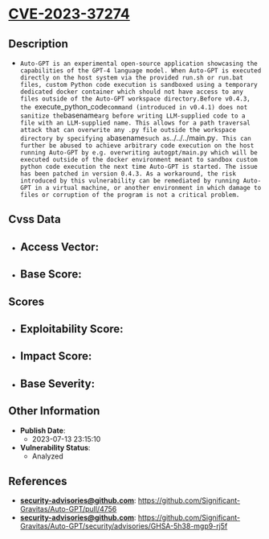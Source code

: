 
# [CVE-2023-37274](https://cve.mitre.org/cgi-bin/cvename.cgi?name=CVE-2023-37274)

## Description

- `Auto-GPT is an experimental open-source application showcasing the capabilities of the GPT-4 language model. When Auto-GPT is executed directly on the host system via the provided run.sh or run.bat files, custom Python code execution is sandboxed using a temporary dedicated docker container which should not have access to any files outside of the Auto-GPT workspace directory.Before v0.4.3, the `execute_python_code` command (introduced in v0.4.1) does not sanitize the `basename` arg before writing LLM-supplied code to a file with an LLM-supplied name. This allows for a path traversal attack that can overwrite any .py file outside the workspace directory by specifying a `basename` such as `../../../main.py`. This can further be abused to achieve arbitrary code execution on the host running Auto-GPT by e.g. overwriting autogpt/main.py which will be executed outside of the docker environment meant to sandbox custom python code execution the next time Auto-GPT is started. The issue has been patched in version 0.4.3. As a workaround, the risk introduced by this vulnerability can be remediated by running Auto-GPT in a virtual machine, or another environment in which damage to files or corruption of the program is not a critical problem.`

## Cvss Data

- **Access Vector**:
  - 
- **Base Score**:
  - 

## Scores

- **Exploitability Score**:
  - 
- **Impact Score**:
  - 
- **Base Severity**:
  - 

## Other Information

- **Publish Date**:
  - 2023-07-13 23:15:10
- **Vulnerability Status**:
  - Analyzed

## References

- **security-advisories@github.com**: https://github.com/Significant-Gravitas/Auto-GPT/pull/4756
- **security-advisories@github.com**: https://github.com/Significant-Gravitas/Auto-GPT/security/advisories/GHSA-5h38-mgp9-rj5f
